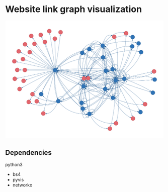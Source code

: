 # Website link graph visualization

![](example.png)

## Dependencies
python3
- bs4
- pyvis
- networkx